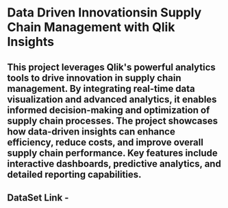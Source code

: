 # Data Driven Innovationsin Supply Chain Management with Qlik Insights
## This project leverages Qlik's powerful analytics tools to drive innovation in supply chain management. By integrating real-time data visualization and advanced analytics, it enables informed decision-making and optimization of supply chain processes. The project showcases how data-driven insights can enhance efficiency, reduce costs, and improve overall supply chain performance. Key features include interactive dashboards, predictive analytics, and detailed reporting capabilities.
## DataSet Link - 
